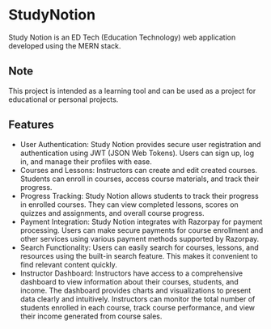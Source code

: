 # StudyNotion
Study Notion is an ED Tech (Education Technology) web application developed using the MERN stack.
## Note
This project is intended as a learning tool and can be used as a project for educational or personal projects.
## Features
- User Authentication: Study Notion provides secure user registration and authentication using JWT (JSON Web Tokens). Users can sign up, log in, and manage their profiles with ease.
- Courses and Lessons: Instructors can create and edit created courses. Students can enroll in courses, access course materials, and track their progress.
- Progress Tracking: Study Notion allows students to track their progress in enrolled courses. They can view completed lessons, scores on quizzes and assignments, and overall course progress.
- Payment Integration: Study Notion integrates with Razorpay for payment processing. Users can make secure payments for course enrollment and other services using various payment methods supported by Razorpay.
- Search Functionality: Users can easily search for courses, lessons, and resources using the built-in search feature. This makes it convenient to find relevant content quickly.
- Instructor Dashboard: Instructors have access to a comprehensive dashboard to view information about their courses, students, and income. The dashboard provides charts and visualizations to present data clearly and intuitively. Instructors can monitor the total number of students enrolled in each course, track course performance, and view their income generated from course sales.
